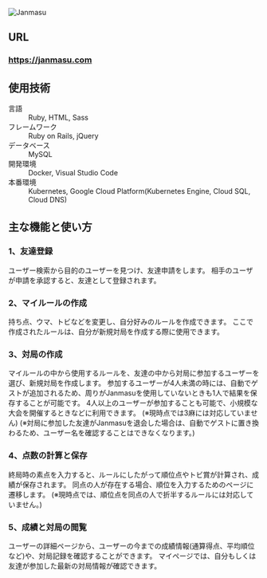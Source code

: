 ![Janmasu](https://user-images.githubusercontent.com/57336808/73645117-05007980-46ba-11ea-9c4d-40d3cd2a4abf.PNG)

## URL

### **https://janmasu.com**

## 使用技術

<dl>
  <dt>言語</dt>
  <dd>Ruby, HTML, Sass</dd>
  <dt>フレームワーク</dt>
  <dd>Ruby on Rails, jQuery</dd>
  <dt>データベース</dt>
  <dd>MySQL</dd>
  <dt>開発環境</dt>
  <dd>Docker, Visual Studio Code</dd>
  <dt>本番環境</dt>
  <dd>Kubernetes, Google Cloud Platform(Kubernetes Engine, Cloud SQL, Cloud DNS)</dd>
</dl>

## 主な機能と使い方

### 1、友達登録

ユーザー検索から目的のユーザーを見つけ、友達申請をします。
相手のユーザが申請を承認すると、友達として登録されます。

### 2、マイルールの作成

持ち点、ウマ、トビなどを変更し、自分好みのルールを作成できます。
ここで作成されたルールは、自分が新規対局を作成する際に使用できます。

### 3、対局の作成

マイルールの中から使用するルールを、友達の中から対局に参加するユーザーを選び、新規対局を作成します。
参加するユーザーが4人未満の時には、自動でゲストが追加されるため、周りがJanmasuを使用していないときも1人で結果を保存することが可能です。
4人以上のユーザーが参加することも可能で、小規模な大会を開催するときなどに利用できます。
(※現時点では3麻には対応していません)
(※対局に参加した友達がJanmasuを退会した場合は、自動でゲストに置き換わるため、ユーザー名を確認することはできなくなります。)

### 4、点数の計算と保存

終局時の素点を入力すると、ルールにしたがって順位点やトビ賞が計算され、成績が保存されます。
同点の人が存在する場合、順位を入力するためのページに遷移します。
(※現時点では、順位点を同点の人で折半するルールには対応していません。)

### 5、成績と対局の閲覧

ユーザーの詳細ページから、ユーザーの今までの成績情報(通算得点、平均順位など)や、対局記録を確認することができます。
マイページでは、自分もしくは友達が参加した最新の対局情報が確認できます。